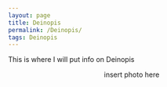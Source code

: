 ```yaml
---
layout: page
title: Deinopis
permalink: /Deinopis/
tags: Deinopis
---
```


This is where I will put info on Deinopis 

<center> insert photo here </center>
